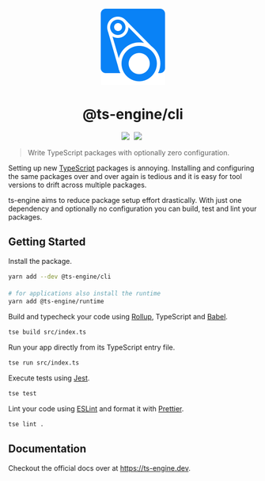 <p align="center">
  <img 
    src="https://raw.githubusercontent.com/ts-engine/assets/master/logo.png"
    alt="ts-engine logo" 
  />
</p>
<h1 align="center">@ts-engine/cli</h1>
<p align="center">
  <img style="display: inline-block; margin-right: 5px;" src="https://github.com/ts-engine/ts-engine/workflows/CI/badge.svg" />
  <img style="display: inline-block; margin-right: 5px;" src="https://badgen.net/github/release/ts-engine/ts-engine" />
</p>

> Write TypeScript packages with optionally zero configuration.

Setting up new [TypeScript](https://typescriptlang.org) packages is annoying. Installing and configuring the same packages over and over again is tedious and it is easy for tool versions to drift across multiple packages.

ts-engine aims to reduce package setup effort drastically. With just one dependency and optionally no configuration you can build, test and lint your packages.

## Getting Started

Install the package.

```sh
yarn add --dev @ts-engine/cli

# for applications also install the runtime
yarn add @ts-engine/runtime
```

Build and typecheck your code using [Rollup](https://rollupjs.org), TypeScript and [Babel](https://babeljs.io).

```sh
tse build src/index.ts
```

Run your app directly from its TypeScript entry file.

```sh
tse run src/index.ts
```

Execute tests using [Jest](https://jestjs.io).

```sh
tse test
```

Lint your code using [ESLint](https://eslint.org) and format it with [Prettier](https://prettier.io).

```sh
tse lint .
```

## Documentation

Checkout the official docs over at https://ts-engine.dev.
